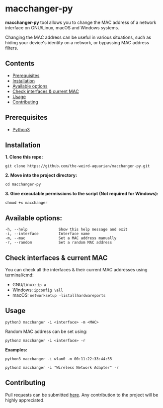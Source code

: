 # macchanger-py

**macchanger-py** tool allows you to change the MAC address of a network interface on GNU/Linux, macOS and Windows systems.

Changing the MAC address can be useful in various situations, such as hiding your device's identity on a network, or bypassing MAC address filters.



## Contents
- [Prerequisites](#prerequisites)
- [Installation](#installation)
- [Available options](#available-options)
- [Check interfaces & current MAC](#check-interfaces--current-mac)
- [Usage](#usage)
- [Contributing](#contributing)



## Prerequisites
- [Python3](https://www.python.org/downloads/)



## Installation
**1. Clone this repo:**
```
git clone https://github.com/the-weird-aquarian/macchanger-py.git
```

**2. Move into the project directory:**
```
cd macchanger-py
```

**3. Give executable permissions to the script (Not required for Windows):**
```
chmod +x macchanger
```



## Available options:
```
-h, --help              Show this help message and exit
-i, --interface         Interface name
-m, --mac               Set a MAC address manually
-r, --random            Set a random MAC address
```



## Check interfaces & current MAC
You can check all the interfaces & their current MAC addresses using terminal/cmd:
- GNU/Linux: `ip a`
- Windows: `ipconfig \all`
- macOS: `networksetup -listallhardwareports`



## Usage
```
python3 macchanger -i <interface> -m <MAC>
```

Random MAC address can be set using:
```
python3 macchanger -i <interface> -r
```

**Examples:**
```
python3 macchanger -i wlan0 -m 00:11:22:33:44:55
```

```
python3 macchanger -i "Wireless Network Adapter" -r
```



## Contributing
Pull requests can be submitted [here](https://github.com/the-weird-aquarian/macchanger-py/pulls). Any contribution to the project will be highly appreciated.
